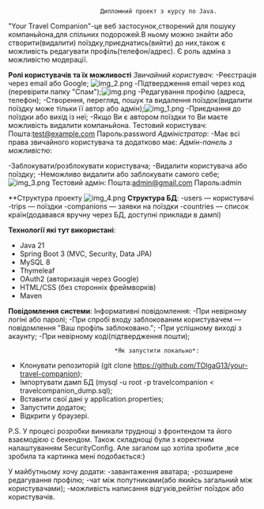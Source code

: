                               Дипломний проект з курсу по Java.

"Your Travel Companion"-це веб застосунок,створений для пошуку компаньйона,для спільних подорожей.В ньому можно знайти
або створити(видалити) поїздку,приєднатись(вийти) до них,також є можливість редагувати профіль(телефон/адрес).
Є роль адміна з можливістю модерації.


**Ролі користувачів та їх можливості**
                                    *Звичайний користувач*:
-Реєстрація через email або Google; ![img_2.png](img_2.png)
-Підтвердження email через код (перевірити папку "Спам");![img.png](img.png)
-Редагування профілю (адреса, телефон);
-Створення, перегляд, пошук та видалення поїздок(видалити поїздку може тільки її автор або адмін);![img_1.png](img_1.png)
-Приєднання до поїздки або вихід із неї;
-Якщо Ви є автором поїздки то Ви маєте можливість видалити компаньйона.
Тестовий користувач:
Пошта:test@example.com
Пароль:password
                                        *Адміністратор*:
-Має всі права звичайного користувача та додатково має:
                                    *Адмін-панель з можливістю*:

-Заблокувати/розблокувати користувача;
-Видалити користувача або поїздку;
-Неможливо видалити або заблокувати самого себе;![img_3.png](img_3.png)
Тестовий адмін:
Пошта:admin@gmail.com
Пароль:admin

**Структура проекту ![img_4.png](img_4.png)
**Структура БД**:
-users — користувачі
-trips — поїздки
-companions — заявки на поїздки
-countries — список країн(додавався вручну через БД, доступні приклади в дампі)

**Технології які тут використані**:
- Java 21
- Spring Boot 3 (MVC, Security, Data JPA)
- MySQL 8
- Thymeleaf
- OAuth2 (авторизація через Google)
- HTML/CSS (без сторонніх фреймворків)
- Maven

**Повідомлення системи**:
Інформативні повідомлення:
-При невірному логіні або паролі;
-При спробі входу заблокованим користувачем — повідомлення "Ваш профіль заблоковано.";
-При успішному виході з акаунту;
-При невірному коді(підтвердження пошти);


                                  *Як запустити локально*:
- Клонувати репозиторій  (git clone https://github.com/TOlgaG13/your-travel-companion);
- Імпортувати дамп БД (mysql -u root -p travelcompanion < travelcompanion_dump.sql);
- Вставити свої дані у application.properties;
- Запустити додаток;
- Відкрити у браузері.


P.S.
У процесі розробки виникали труднощі з фронтендом та його взаємодією с бекендом.
Також складнощі були з коректним налаштуванням SecurityConfig.
Але загалом що хотіла зробити ,все зробила та картинка мені подобається:)

У майбутньому хочу додати:
-завантаження аватара;
-розширене редагування профілю;
-чат між попутниками(або якийсь загальний між користувачами);
-можливість написання відгуків,рейтінг поїздок або користувачів.
 